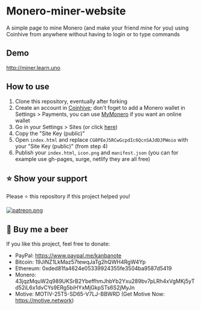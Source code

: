 # Monero-miner-website
A simple page to mine Monero (and make your friend mine for you) using Coinhive from anywhere without having to login or to type commands

## Demo
http://miner.learn.uno

## How to use
1. Clone this repository, eventually after forking
2. Create an account in [Coinhive](https://coinhive.com); don't foget to add a Monero wallet in Settings > Payments, you can use [MyMonero](https://mymonero.com/) if you want an online wallet
3. Go in your Settings > Sites (or click [here](https://coinhive.com/settings/sites))
4. Copy the "Site Key (public)"
5. Open `index.html` and replace `CG0PEeJ5RCwGcpdIc6QcnSAJdDJPWoio` with your "Site Key (public)" (from step 4)
6. Publish your `index.html`, `icon.png` and `manifest.json` (you can for example use gh-pages, surge, netlify they are all free)

## ⭐️ Show your support
Please ⭐️ this repository if this project helped you!

<a href="https://www.patreon.com/sandoche">[![patreon.png](https://c5.patreon.com/external/logo/become_a_patron_button.png)](https://www.patreon.com/sandoche)</a>

## 🍺 Buy me a beer 
If you like this project, feel free to donate:
* PayPal: https://www.paypal.me/kanbanote
* Bitcoin: 19JiNZ1LkMaz57tewqJaTg2hQWH4RgW4Yp
* Ethereum: 0xded81fa4624e05339924355fe3504ba9587d5419
* Monero: 43jqzMquW2q989UKSrB2YbeffhmJhbYb2Yxu289bv7pLRh4xVgMKj5yTd52iL6x1dvCYs9ERg5biHYxMjGkpSTs6S2jMyJn
* Motive: MOTIV-25T5-SD65-V7LJ-BBWRD (Get Motive Now: https://motive.network)
